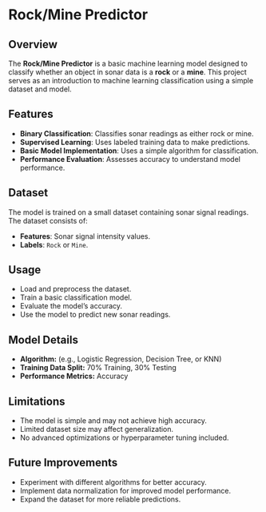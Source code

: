 # Rock/Mine Predictor

## Overview
The **Rock/Mine Predictor** is a basic machine learning model designed to classify whether an object in sonar data is a **rock** or a **mine**. This project serves as an introduction to machine learning classification using a simple dataset and model.

## Features
- **Binary Classification**: Classifies sonar readings as either rock or mine.
- **Supervised Learning**: Uses labeled training data to make predictions.
- **Basic Model Implementation**: Uses a simple algorithm for classification.
- **Performance Evaluation**: Assesses accuracy to understand model performance.

## Dataset
The model is trained on a small dataset containing sonar signal readings. The dataset consists of:
- **Features**: Sonar signal intensity values.
- **Labels**: `Rock` or `Mine`.


## Usage
- Load and preprocess the dataset.
- Train a basic classification model.
- Evaluate the model’s accuracy.
- Use the model to predict new sonar readings.

## Model Details
- **Algorithm:** (e.g., Logistic Regression, Decision Tree, or KNN)
- **Training Data Split:** 70% Training, 30% Testing
- **Performance Metrics:** Accuracy

## Limitations
- The model is simple and may not achieve high accuracy.
- Limited dataset size may affect generalization.
- No advanced optimizations or hyperparameter tuning included.

## Future Improvements
- Experiment with different algorithms for better accuracy.
- Implement data normalization for improved model performance.
- Expand the dataset for more reliable predictions.


